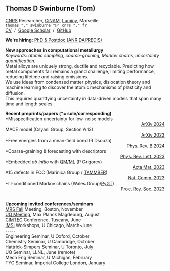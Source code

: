 ## Thomas D Swinburne (Tom)
<a href="http://www.cnrs.fr" target="_new">CNRS</a> Researcher, 
<a href="http://www.cinam.univ-mrs.fr" target="_new">CiNAM</a>,
<a href="https://www.calanques-parcnational.fr" target="_new">Luminy</a>, Marseille
<br>
<code>thomas "." swinburne "@" cnrs "." fr</code><br>
<a href="pdf/CV-TomSwinburne-2024.pdf" target="_new">CV</a>
&nbsp;/&nbsp;
<a href="https://scholar.google.com/citations?hl=en&user=vgHQd9cAAAAJ&view_op=list_works&sortby=pubdate" target="_new">Google Scholar</a>
&nbsp;/&nbsp;
<a href="https://github.com/tomswinburne/" target="_new">GitHub</a>
<!--&nbsp;/&nbsp;
<a href="https://github.com/tomswinburne/pafi.git" target="_new">PAFI</a>
&nbsp;/&nbsp;
<a href="https://github.com/tomswinburne/tammber.git" target="_new">TAMMBER</a>-->

<strong>We're hiring:</strong> <a href="/projects">PhD & Postdoc (ANR DAPREDIS)</a>

<strong>New approaches in computational metallurgy</strong><br>
<em>Keywords: atomic sampling, coarse-graining, Markov chains, uncertainty quantification.</em><br>
Metal alloys are uniquely strong, ductile and recyclable.
Predicting how metal components fail remains a grand challenge, 
limiting performance, reducing lifetime and raising emissions.<br>
We use ideas from condensed matter physics, dislocation theory and
machine learning to discover the atomic mechanisms of plasticity 
and diffusion.<br>
This requires quantfying uncertainty in data-driven 
models that span many time and length scales.<br>



<strong>Recent preprints/papers (*= sole/corresponding)</strong><br>
*Misspecification uncertainty for low-noise models<br>
<a href="https://arxiv.org/abs/2402.01810v3" _target="_new" style="display: block; text-align: right;">ArXiv 2024</a>
MACE model (Csyani Group, Section A.13)<br> 
<a href="https://doi.org/10.1063/5.0155322" style="display: block; text-align: right;">ArXiv 2023</a>
*Free energies from a mean-field bond (R Dsouza) <br> 
<a href="https://journals.aps.org/prb/abstract/10.1103/PhysRevB.109.064108" _target="_new" style="display: block; text-align: right;">Phys. Rev. B 2024</a>
*Coarse-graining & forecasting with descriptors <br>
<a href="http://dx.doi.org/10.1103/PhysRevLett.131.236101" target="_new" style="display: block; text-align: right;"> Phys. Rev. Lett. 2023</a>
*Embedded <em>ab initio</em> with <a href="https://github.com/marseille-matmol/LML-retrain" target="_new">QM/ML</a> (P Grigorev) <br>
<a href="https://doi.org/10.1016/j.actamat.2023.118734" target="_new" style="display: block; text-align: right;">Acta Mat. 2023 </a>
A15 defects in FCC (Marinica Group / <a href="https://github.com/tomswinburne/TAMMBER" target="_new">TAMMBER</a>)
<br>
<a href="https://www.nature.com/articles/s41467-023-38729-6" target="_new" style="display: block; text-align: right;">Nat. Comm. 2023</a>
*Ill-conditioned Markov chains (Wales Group/<a href="https://github.com/tomswinburne/PyGT" target="_new">PyGT</a>)<br>
<a href="https://royalsocietypublishing.org/doi/abs/10.1098/rsta.2022.0245" target="_new" style="display: block; text-align: right;">Proc. Roy. Soc. 2023</a><br>


<strong>Upcoming invited conferences/seminars</strong><br>
<a href="https://www.mrs.org/meetings-events/fall-meetings-exhibits/2024-mrs-fall-meeting/call-for-papers/detail/2024_mrs_fall_meeting/mt01/Symposium_MT01" target="_new">MRS Fall</a> Meeting, Boston, November<br>
<a href="https://indico3.mpi-magdeburg.mpg.de/event/40/" target="_new">UQ Meeting</a>, Max Planck Magdeburg, August<br>
<a href="https://www.cimtec-congress.org/" target="_new">CIMTEC</a> Conference, Tuscany, June<br>
<a href="https://www.imsi.institute/activities/data-driven-materials-informatics/" target="_new">
IMSI</a> Workshops, U Chicago, March-June<br>
-----<br>
Engineering Seminar, U Oxford, October<br>
Chemistry Seminar, U Cambridge, October<br>
Hattrick-Simpers Seminar, U Toronto, July<br>
UQ Seminar, LLNL, June (remote)<br>
Mech Eng Seminar, U Michigan, February<br>
TYC Seminar, Imperial College London, January
